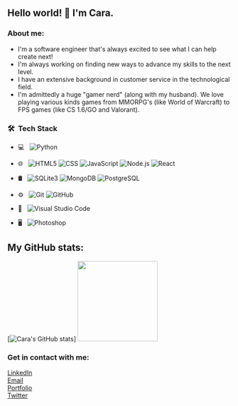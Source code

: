 ## Hello world! 👋 I'm Cara.

### About me:
- I'm a software engineer that's always excited to see what I can help create next!
- I'm always working on finding new ways to advance my skills to the next level.
- I have an extensive background in customer service in the technological field.
- I'm admittedly a huge "gamer nerd" (along with my husband). We love playing various kinds games from MMORPG's (like World of Warcraft) to FPS games (like CS 1.6/GO and Valorant).



### 🛠 &nbsp;Tech Stack

- 💻 &nbsp;
  ![Python](https://img.shields.io/badge/-Python-333333?style=flat&logo=python)
  
- 🌐 &nbsp;
  ![HTML5](https://img.shields.io/badge/-HTML5-333333?style=flat&logo=HTML5)
  ![CSS](https://img.shields.io/badge/-CSS-333333?style=flat&logo=CSS3&logoColor=1572B6)
  ![JavaScript](https://img.shields.io/badge/-JavaScript-333333?style=flat&logo=javascript)
  ![Node.js](https://img.shields.io/badge/-Node.js-333333?style=flat&logo=node.js)
  ![React](https://img.shields.io/badge/-React-333333?style=flat&logo=react)
- 🛢 &nbsp;
  ![SQLite3](https://img.shields.io/badge/-SQLite3-green)
  ![MongoDB](https://img.shields.io/badge/-MongoDB-333333?style=flat&logo=mongodb)
  ![PostgreSQL](https://img.shields.io/badge/-PostgreSQL-blue)
- ⚙️ &nbsp;
  ![Git](https://img.shields.io/badge/-Git-333333?style=flat&logo=git)
  ![GitHub](https://img.shields.io/badge/-GitHub-333333?style=flat&logo=github)
- 🔧 &nbsp;
  ![Visual Studio Code](https://img.shields.io/badge/-Visual%20Studio%20Code-333333?style=flat&logo=visual-studio-code&logoColor=007ACC)
- 🖥 &nbsp;
  ![Photoshop](https://img.shields.io/badge/-Photoshop-333333?style=flat&logo=adobe-photoshop)

## My GitHub stats:
[![Cara's GitHub stats](github-readme-stats-w3be-caralocke.vercel.app)]
<img height="180em" src="https://github-readme-stats-w3be-caralocke.vercel.app/api/top-langs/?username=caralocke&theme=buefy&layout=compact" />

### Get in contact with me:
[LinkedIn](https://www.linkedin.com/in/cara-locke/) <br>
[Email](cara.m.locke@gmail.com) <br>
[Portfolio](https://portfolio-website-q5nwu0ru1-caralocke.vercel.app/) <br>
[Twitter](https://twitter.com/CaraLocke6)
